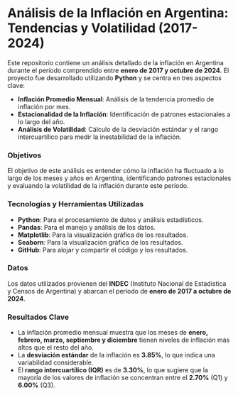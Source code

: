 # Análisis de la Inflación en Argentina: Tendencias y Volatilidad (2017-2024)

Este repositorio contiene un análisis detallado de la inflación en Argentina durante el período comprendido entre **enero de 2017 y octubre de 2024**. El proyecto fue desarrollado utilizando **Python** y se centra en tres aspectos clave:

- **Inflación Promedio Mensual**: Análisis de la tendencia promedio de inflación por mes.
- **Estacionalidad de la Inflación**: Identificación de patrones estacionales a lo largo del año.
- **Análisis de Volatilidad**: Cálculo de la desviación estándar y el rango intercuartílico para medir la inestabilidad de la inflación.

### Objetivos

El objetivo de este análisis es entender cómo la inflación ha fluctuado a lo largo de los meses y años en Argentina, identificando patrones estacionales y evaluando la volatilidad de la inflación durante este período.

### Tecnologías y Herramientas Utilizadas

- **Python**: Para el procesamiento de datos y análisis estadísticos.
- **Pandas**: Para el manejo y análisis de los datos.
- **Matplotlib**: Para la visualización gráfica de los resultados.
- **Seaborn**: Para la visualización gráfica de los resultados.
- **GitHub**: Para alojar y compartir el código y los resultados.

### Datos

Los datos utilizados provienen del **INDEC** (Instituto Nacional de Estadística y Censos de Argentina) y abarcan el período de **enero de 2017 a octubre de 2024**.

### Resultados Clave

- La inflación promedio mensual muestra que los meses de **enero, febrero, marzo, septiembre y diciembre** tienen niveles de inflación más altos que el resto del año.
- La **desviación estándar** de la inflación es **3.85%**, lo que indica una variabilidad considerable.
- El **rango intercuartílico (IQR)** es de **3.30%**, lo que sugiere que la mayoría de los valores de inflación se concentran entre el **2.70%** (Q1) y **6.00%** (Q3).
